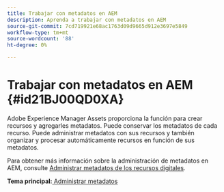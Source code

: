 ```yaml
---
title: Trabajar con metadatos en AEM
description: Aprenda a trabajar con metadatos en AEM
source-git-commit: 7cd719921e68ac1763d09d9665d912e3697e5849
workflow-type: tm+mt
source-wordcount: '88'
ht-degree: 0%

---
```



# Trabajar con metadatos en AEM {#id21BJ00QD0XA}

Adobe Experience Manager Assets proporciona la función para crear recursos y agregarles metadatos. Puede conservar los metadatos de cada recurso. Puede administrar metadatos con sus recursos y también organizar y procesar automáticamente recursos en función de sus metadatos.

Para obtener más información sobre la administración de metadatos en AEM, consulte [Administrar metadatos de los recursos digitales](https://experienceleague.adobe.com/docs/experience-manager-65/assets/using/metadata.html?lang=en).

**Tema principal:**[ Administrar metadatos](manage-metadata.md)

